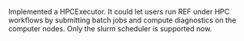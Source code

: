 Implemented a HPCExecutor.
It could let users run REF under HPC workflows by submitting batch jobs
and compute diagnostics on the computer nodes. Only the slurm scheduler is 
supported now. 
